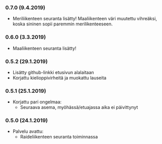 ### 0.7.0 (9.4.2019)
* Meriliikenteen seuranta lisätty! Maaliikenteen väri muutettu vihreäksi, koska sininen sopii paremmin merilikenteeseen.

### 0.6.0 (3.3.2019)
* Maaliikenteen seuranta lisätty!

### 0.5.2 (29.1.2019)
* Lisätty github-linkki etusivun alalaitaan
* Korjattu kielioppivirheitä ja muokattu lauseita

### 0.5.1 (25.1.2019)

* Korjattu pari ongelmaa:
    * Seuraava asema, myöhässä/etuajassa aika ei päivittynyt

### 0.5.0 (24.1.2019)

* Palvelu avattu:
    * Raideliikenteen seuranta toiminnassa
